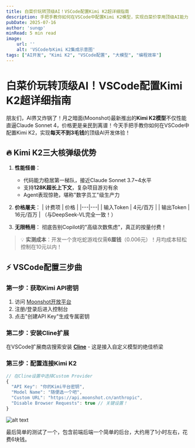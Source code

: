 ```yaml
---
title: 白菜价玩转顶级AI！VSCode配置Kimi K2超详细指南
description: 手把手教你如何在VSCode中配置Kimi K2模型，实现白菜价享用顶级AI能力
pubDate: 2025-07-16
author: 'sunqp'
minRead: 5 min read
image:
    url: ''
    alt: 'VSCode与Kimi K2集成示意图'
tags: ["AI开发", "Kimi K2", "VSCode配置", "大模型", "编程效率"]
---
```


# 白菜价玩转顶级AI！VSCode配置Kimi K2超详细指南

朋友们，AI界又炸锅了！月之暗面(Moonshot)最新推出的**Kimi K2模型**不仅性能直逼Claude Sonnet 4，价格更是亲民到离谱！今天手把手教你如何在VSCode中配置Kimi K2，实现**每天不到3毛钱**的顶级AI开发体验！

## 🔥 Kimi K2三大核弹级优势

1. **性能怪兽**：
   - 代码能力稳居第一梯队，接近Claude Sonnet 3.7~4水平
   - 支持**128K超长上下文**，复杂项目游刃有余
   - Agent表现惊艳，堪称"数字员工"级生产力

2. **价格屠夫**：
   | 计费项 | 价格 |
   |---|---|
   | 输入Token | 4元/百万 |
   | 输出Token | 16元/百万 |
   （与DeepSeek-VL完全一致！）

3. **无限畅用**：
   彻底告别Copilot的"高级次数焦虑"，真正的按量付费！

> 💡 **实测成本**：开发一个贪吃蛇游戏仅需**6厘钱**（0.006元）！月均成本轻松控制在10元以内！

## ⚡️ VSCode配置三步曲

### 第一步：获取Kimi API密钥
1. 访问 [Moonshot开放平台](https://platform.moonshot.cn/console)
2. 注册/登录后进入控制台
3. 点击"创建API Key"生成专属密钥

### 第二步：安装Cline扩展
在VSCode扩展商店搜索安装 **[Cline](https://marketplace.visualstudio.com/items?itemName=bytemate.cline)** - 这是接入自定义模型的绝佳桥梁

### 第三步：配置连接Kimi K2
```js
// 在Cline设置中选择Custom Provider
{
  "API Key": "你的Kimi平台密钥",
  "Model Name": "随便选一个吧",
  "Custom URL": "https://api.moonshot.cn/anthropic",
  "Disable Browser Requests": true // 关键设置！
}
```
![alt text](/assets/images/vscode-k2.jpg)

最后简单的测试了一个，包含前端后端一个简单的后台，大约用了1小时左右，花费6块钱。